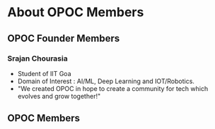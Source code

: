 # About OPOC Members
## OPOC Founder Members
### Srajan Chourasia
- Student of IIT Goa
- Domain of Interest : AI/ML, Deep Learning and IOT/Robotics.
- "We created OPOC in hope to create a community for tech which evolves and grow together!"
## OPOC Members

